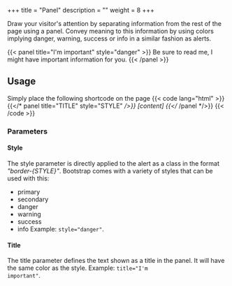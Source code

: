 +++
title = "Panel"
description = ""
weight = 8
+++

Draw your visitor's attention by separating information from the rest of the page using a panel. Convey meaning to this information by using colors implying danger, warning, success or info in a similar fashion as alerts.

{{< panel title="I'm important" style="danger" >}}
Be sure to read me, I might have important information for you.
{{< /panel >}}

## Usage
Simply place the following shortcode on the page
{{< code lang="html" >}}
{{</* panel title="TITLE" style="STYLE" */>}} [content] {{</* /panel */>}}
{{< /code >}}

### Parameters
#### Style
The style parameter is directly applied to the alert as a class in the format *"border-{STYLE}"*. Bootstrap comes with a variety of styles that can be used with this:
- primary
- secondary
- danger
- warning
- success
- info
Example: <code>style="danger"</code>.

#### Title
The title parameter defines the text shown as a title in the panel. It will have the same color as the style.
Example: <code>title="I'm important"</code>.
